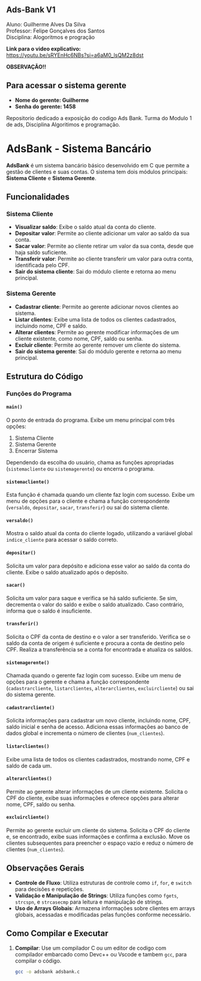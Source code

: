 ## Ads-Bank V1

Aluno: Guilherme Alves Da Silva  
Professor: Felipe Gonçalves dos Santos  
Disciplina: Alogoritmos e progração

**Link para o video explicativo:**  
https://youtu.be/sRYEnHc6NBs?si=a6aM0_lsQM2z8dst

**OBSERVAÇÃO!!**  
## Para acessar o sistema gerente
- **Nome do gerente: Guilherme**
- **Senha do gerente: 1458**

Repositorio dedicado a exposição do codigo Ads Bank. Turma do Modulo 1 de ads, Disciplina Algoritimos e programação.

# AdsBank - Sistema Bancário

**AdsBank** é um sistema bancário básico desenvolvido em C que permite a gestão de clientes e suas contas. O sistema tem dois módulos principais: **Sistema Cliente** e **Sistema Gerente**.

## Funcionalidades

### Sistema Cliente
- **Visualizar saldo**: Exibe o saldo atual da conta do cliente.
- **Depositar valor**: Permite ao cliente adicionar um valor ao saldo da sua conta.
- **Sacar valor**: Permite ao cliente retirar um valor da sua conta, desde que haja saldo suficiente.
- **Transferir valor**: Permite ao cliente transferir um valor para outra conta, identificada pelo CPF.
- **Sair do sistema cliente**: Sai do módulo cliente e retorna ao menu principal.

### Sistema Gerente
- **Cadastrar cliente**: Permite ao gerente adicionar novos clientes ao sistema.
- **Listar clientes**: Exibe uma lista de todos os clientes cadastrados, incluindo nome, CPF e saldo.
- **Alterar clientes**: Permite ao gerente modificar informações de um cliente existente, como nome, CPF, saldo ou senha.
- **Excluir cliente**: Permite ao gerente remover um cliente do sistema.
- **Sair do sistema gerente**: Sai do módulo gerente e retorna ao menu principal.

## Estrutura do Código

### Funções do Programa

#### `main()`
O ponto de entrada do programa. Exibe um menu principal com três opções:
1. Sistema Cliente
2. Sistema Gerente
3. Encerrar Sistema

Dependendo da escolha do usuário, chama as funções apropriadas (`sistemacliente` ou `sistemagerente`) ou encerra o programa.

#### `sistemacliente()`
Esta função é chamada quando um cliente faz login com sucesso. Exibe um menu de opções para o cliente e chama a função correspondente (`versaldo`, `depositar`, `sacar`, `transferir`) ou sai do sistema cliente.

#### `versaldo()`
Mostra o saldo atual da conta do cliente logado, utilizando a variável global `indice_cliente` para acessar o saldo correto.

#### `depositar()`
Solicita um valor para depósito e adiciona esse valor ao saldo da conta do cliente. Exibe o saldo atualizado após o depósito.

#### `sacar()`
Solicita um valor para saque e verifica se há saldo suficiente. Se sim, decrementa o valor do saldo e exibe o saldo atualizado. Caso contrário, informa que o saldo é insuficiente.

#### `transferir()`
Solicita o CPF da conta de destino e o valor a ser transferido. Verifica se o saldo da conta de origem é suficiente e procura a conta de destino pelo CPF. Realiza a transferência se a conta for encontrada e atualiza os saldos.

#### `sistemagerente()`
Chamada quando o gerente faz login com sucesso. Exibe um menu de opções para o gerente e chama a função correspondente (`cadastrarcliente`, `listarclientes`, `alterarclientes`, `excluircliente`) ou sai do sistema gerente.

#### `cadastrarcliente()`
Solicita informações para cadastrar um novo cliente, incluindo nome, CPF, saldo inicial e senha de acesso. Adiciona essas informações ao banco de dados global e incrementa o número de clientes (`num_clientes`).

#### `listarclientes()`
Exibe uma lista de todos os clientes cadastrados, mostrando nome, CPF e saldo de cada um.

#### `alterarclientes()`
Permite ao gerente alterar informações de um cliente existente. Solicita o CPF do cliente, exibe suas informações e oferece opções para alterar nome, CPF, saldo ou senha.

#### `excluircliente()`
Permite ao gerente excluir um cliente do sistema. Solicita o CPF do cliente e, se encontrado, exibe suas informações e confirma a exclusão. Move os clientes subsequentes para preencher o espaço vazio e reduz o número de clientes (`num_clientes`).

## Observações Gerais

- **Controle de Fluxo**: Utiliza estruturas de controle como `if`, `for`, e `switch` para decisões e repetições.
- **Validação e Manipulação de Strings**: Utiliza funções como `fgets`, `strcspn`, e `strcasecmp` para leitura e manipulação de strings.
- **Uso de Arrays Globais**: Armazena informações sobre clientes em arrays globais, acessadas e modificadas pelas funções conforme necessário.


## Como Compilar e Executar

1. **Compilar**: Use um compilador C ou um editor de codigo com compilador embarcado como Devc++ ou Vscode e tambem `gcc`, para compilar o código.
   ```sh
   gcc -o adsbank adsbank.c

